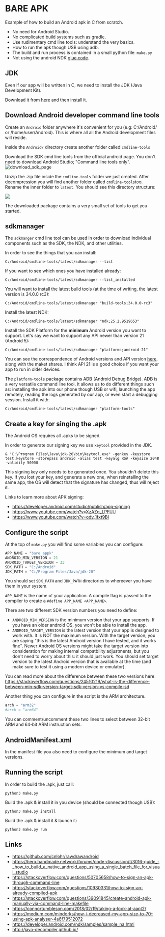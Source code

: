 # BARE APK

Example of how to build an Android apk in C from scratch.

- No need for Android Studio.
- No complicated build systems such as gradle.
- Use rudimentary cmd line tools: understand the very basics.
- How to run the apk though USB using adb.
- The build and run process is contained in a small python file: `make.py`
- Not using the android NDK [glue code](https://android.googlesource.com/platform/development/+/4948c163663ecc343c97e4c2a2139234f1d3273f/ndk/sources/android/native_app_glue).

## JDK

Even if our app will be written in C, we need to install the JDK (Java Development Kit).

Download it from [here](https://www.oracle.com/es/java/technologies/downloads/) and then install it.

## Download Android developer command line tools

Create an `Android` folder anywhere it's convenient for you (e.g: C:/Android/ or /home/user/Android). This is where all all the Android development files will reside.

Inside the `Android/` directory create another folder called `cmdline-tools`

Download the SDK cmd line tools from the official android page.
You don't need to download Android Studio; "Command line tools only".
![download_sdk_page](doc/download_sdk_page.png)

Unzip the .zip file inside the `cmdline-tools` folder we just created. After decompression you will find another folder called `cmdline-tools`too. Rename the inner folder to `latest`. You should see this directory structure:

![](doc/cmd_line_tools_dir_structure.png)

The downloaded package contains a very small set of tools to get you started.

## sdkmanager

The `sdkmanger` cmd line tool can be used in order to download individual components such as the SDK, the NDK, and other utilities.

In order to see the things that you can install:

```
C:/Android/cmdline-tools/latest/sdkmanager --list
```

If you want to see which ones you have installed already:

```
C:/Android/cmdline-tools/latest/sdkmanager --list_installed
```

You will want to install the latest build tools (at the time of writing, the latest version is 34.0.0 rc3):

```
C:/Android/cmdline-tools/latest/sdkmanager "build-tools;34.0.0-rc3"
```

Install the latest NDK:
```
C:/Android/cmdline-tools/latest/sdkmanager "ndk;25.2.9519653"
```

Install the SDK Platform for the **minimum** Android version you want to support. Let's say we want to support any API newer than version 21 (Android 5):

```
C:/Android/cmdline-tools/latest/sdkmanager "platforms;android-21"
```

You can see the correspondence of Android versions and API version [here](https://apilevels.com/), along with the maket shares. I think API 21 is a good choice if you want your app to run in older devices.

The `platform-tools` package contains ADB (Android Debug Bridge). ADB is a very versatile command line tool. It allows us to do different things such as: installing the apk into our phone though USB or wifi, launching the app remotely, reading the logs generated by our app, or even start a debugging session. Install it with:

```
C:/Android/cmdline-tools/latest/sdkmanager "platform-tools"
```

## Create a key for singing the .apk

The Android OS requires all .apks to be signed.

In order to generate our signing key we use `keytool` provided in the JDK.

```
& "C:\Program Files\Java\jdk-20\bin\keytool.exe" -genkey -keystore test.keystore -storepass android -alias test -keyalg RSA -keysize 2048 -validity 50000
```

This signing key only needs to be generated once. You shouldn't delete this key. If you lost your key, and generate a new one, when reinstalling the same app, the OS will detect that the signature has changed, thus will reject it.

Links to learn more about APK signing:
- https://developer.android.com/studio/publish/app-signing
- https://www.youtube.com/watch?v=XzAZq_LPFUU
- https://www.youtube.com/watch?v=odv_1fxt9BI

## Configure the script

At the top of `make.py` you will find some variables you can configure:

```python
APP_NAME = "bare_appk"
ANDROID_MIN_VERSION = 21
ANDROID_TARGET_VERSION = 33
SDK_PATH = "C:/Android"
JDK_PATH = "C:/Program Files/Java/jdk-20"
```

You should set `SDK_PATH` and `JDK_PATH` directories to whereever you have them in your system.

`APP_NAME` is the name of your application. A compile flag is passed to the compiler to create a `#define APP_NAME <APP_NAME>`.

There are two different SDK version numbers you need to define:
- `ANDROID_MIN_VERSION` is the minimum version that your app supports. If you have an older android OS, you won't be able to install the app.
- `ANDROID_TARGET_VERSION` is the latest version that your app is designed to work with. It is NOT the maximum version. With the target version, you are saying "this is the latest Android version I have tested, and it works fine". Newer Android OS versions might take the target version into consideration for making internal compatbility adjustments, but you don't need to worry about this: it should just work. You should set target version to the latest Android version that is available at the time (and make sure to test it using a modern device or emulator).

You can read more about the difference between these two versions here: https://stackoverflow.com/questions/24510219/what-is-the-difference-between-min-sdk-version-target-sdk-version-vs-compile-sd

Another thing you can configure in the script is the ARM architecture.

```python
arch = "arm32"
#arch = "arm64"
```

You can comment/uncomment these two lines to select between 32-bit ARM and 64-bit ARM instruction sets.

## AndroidManifest.xml

In the manifest file you also need to configure the minimum and target versions.

## Running the script

In order to build the .apk, just call:

```
python3 make.py
```

Build the .apk & install it in you device (should be connected though USB):

```
python3 make.py install
```

Build the .apk & install it & launch it:

```
python3 make.py run
```

## Links

- https://github.com/cnlohr/rawdrawandroid
- https://hero.handmade.network/forums/code-discussion/t/3016-guide_-_how_to_build_a_native_android_app_using_a_single_batch_file_for_visual_studio
- https://stackoverflow.com/questions/50705658/how-to-sign-an-apk-through-command-line
- https://stackoverflow.com/questions/10930331/how-to-sign-an-already-compiled-apk
- https://stackoverflow.com/questions/39091845/create-android-apk-manually-via-command-line-makefile
- https://connortumbleson.com/2018/02/19/taking-a-look-at-aapt2/
- https://medium.com/mindorks/how-i-decreased-my-app-size-to-70-using-apk-analyser-4a6f79512072
- https://developer.android.com/ndk/samples/sample_na.html
- http://java-decompiler.github.io/
